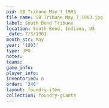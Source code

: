 ```yaml
---
pid: SB_Tribune_May_7_1903
file_name: SB_Tribune_May_7_1903.jpg
label: South Bend Tribune
location: South Bend, Indiana, US
_date: 7/5/1903
month_str: May
year: '1903'
type: JPG
notes: 
teams: 
game_info: 
player_info: 
inventoried: n
order: '346'
layout: foundry-item
collection: foundry-giants
---
```

